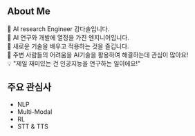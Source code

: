 
## About Me
👋 AI research Engineer 강다솔입니다.  
🔬 AI 연구와 개발에 열정을 가진 엔지니어입니다.  
🌱 새로운 기술을 배우고 적용하는 것을 즐깁니다.  
🤝 주변 사람들의 어려움을 AI기술을 활용하여 해결하는데 관심이 많아요!   
💡 "제일 재미있는 건 인공지능을 연구하는 일이에요!"  

## 주요 관심사
- NLP
- Multi-Modal
- RL
- STT & TTS

